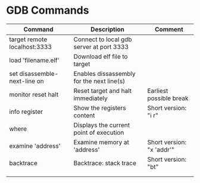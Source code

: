 # GDB Commands
| Command                       | Description                               | Comment                        |
|-------------------------------|-------------------------------------------|--------------------------------|
| target remote localhost:3333  | Connect to local gdb server at port 3333  |                                |
| load 'filename.elf'           | Download elf file to target               |                                |
| set  disassemble-next-line on | Enables dissassembly for the next line(s) |                                |
| monitor reset halt            | Reset target and halt immediately         | Earliest possible break        |
| info register                 | Show the registers content                | Short version: "i r"           |
| where                         | Displays the current point of execution   |                                |
| examine 'address'             | Examine memory at 'address'               | Short version: "x 'addr'"      |
| backtrace                     | Backtrace: stack trace                    | Short version: "bt"            |
|                               |                                           |                                |
|                               |                                           |                                |
